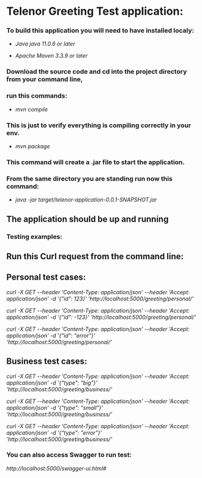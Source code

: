 # Telenor Greeting Test application:

### To build this application you will need to have installed localy:

- *Java java 11.0.6 or later*

- *Apache Maven 3.3.9 or later*


### Download the source code and cd into the project directory from your command line,

### run this commands:

- *mvn compile*

### This is just to verify everything is compiling correctly in your env.


- *mvn package*

### This command will create a .jar file to start the application.



### From the same directory you are standing run now this command:

- *java -jar target/telenor-application-0.0.1-SNAPSHOT.jar*

## The application should be up and running

### Testing examples:

## Run this Curl request from the command line:

## Personal test cases:

*curl -X GET --header 'Content-Type: application/json' --header 'Accept: application/json' -d '{"id": 123}' 'http://localhost:5000/greeting/personal/'*

*curl -X GET --header 'Content-Type: application/json' --header 'Accept: application/json' -d '{"id": -123}' 'http://localhost:5000/greeting/personal/'* 

*curl -X GET --header 'Content-Type: application/json' --header 'Accept: application/json' -d '{"id": "error"}' 'http://localhost:5000/greeting/personal/'*



## Business test cases:

*curl -X GET --header 'Content-Type: application/json' --header 'Accept: application/json' -d '{"type": "big"}' 'http://localhost:5000/greeting/business/'*

*curl -X GET --header 'Content-Type: application/json' --header 'Accept: application/json' -d '{"type": "small"}' 'http://localhost:5000/greeting/business/'*

*curl -X GET --header 'Content-Type: application/json' --header 'Accept: application/json' -d '{"type": "error"}' 'http://localhost:5000/greeting/business/'*



### You can also access Swagger to run test:

*http://localhost:5000/swagger-ui.html#*
